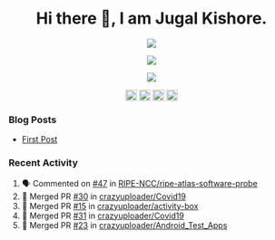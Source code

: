 <h1 align="center">Hi there 👋, I am Jugal Kishore.</h1>
<p align="center"><img src="https://komarev.com/ghpvc/?username=crazyuploader" /></p>
<p align="center"><img src="https://readme-stats.jugalkishore.me//api?username=crazyuploader" /></p>
<p align="center"><img src="https://quotes-github-readme.vercel.app/api?type=horizontal" /></p>
<p align="center">
    <a href="https://dev.to/crazyuploader" target="blank"><img align="center" src="https://cdn.jsdelivr.net/npm/simple-icons@3.0.1/icons/dev-dot-to.svg" alt="amruthpillai" height="20" width="20" /></a>
    <a href="https://twitter.com/crazyjugal" target="blank"><img align="center" src="https://cdn.jsdelivr.net/npm/simple-icons@3.0.1/icons/twitter.svg" alt="kingokings" height="20" width="20" /></a>
    <a href="https://linkedin.com/in/crazyuploader" target="blank"><img align="center" src="https://cdn.jsdelivr.net/npm/simple-icons@3.0.1/icons/linkedin.svg" alt="amruthpillai" height="20" width="20" /></a>
    <a href="https://facebook.com/profile.php?id=100051213879144" target="blank"><img align="center" src="https://cdn.jsdelivr.net/npm/simple-icons@3.0.1/icons/facebook.svg" alt="amruthpillai" height="20" width="20" /></a>
</p>

### Blog Posts
<!-- BLOG-POST-LIST:START -->
- [First Post](https://jugalkishore.me/posts/first-post/)
<!-- BLOG-POST-LIST:END -->

### Recent Activity

<!--START_SECTION:activity-->
1. 🗣 Commented on [#47](https://github.com//RIPE-NCC/ripe-atlas-software-probe/issues/47) in [RIPE-NCC/ripe-atlas-software-probe](https://github.com//RIPE-NCC/ripe-atlas-software-probe)
2. 🎉 Merged PR [#30](https://github.com//crazyuploader/Covid19/pull/30) in [crazyuploader/Covid19](https://github.com//crazyuploader/Covid19)
3. 🎉 Merged PR [#15](https://github.com//crazyuploader/activity-box/pull/15) in [crazyuploader/activity-box](https://github.com//crazyuploader/activity-box)
4. 🎉 Merged PR [#31](https://github.com//crazyuploader/Covid19/pull/31) in [crazyuploader/Covid19](https://github.com//crazyuploader/Covid19)
5. 🎉 Merged PR [#23](https://github.com//crazyuploader/Android_Test_Apps/pull/23) in [crazyuploader/Android_Test_Apps](https://github.com//crazyuploader/Android_Test_Apps)
<!--END_SECTION:activity-->


